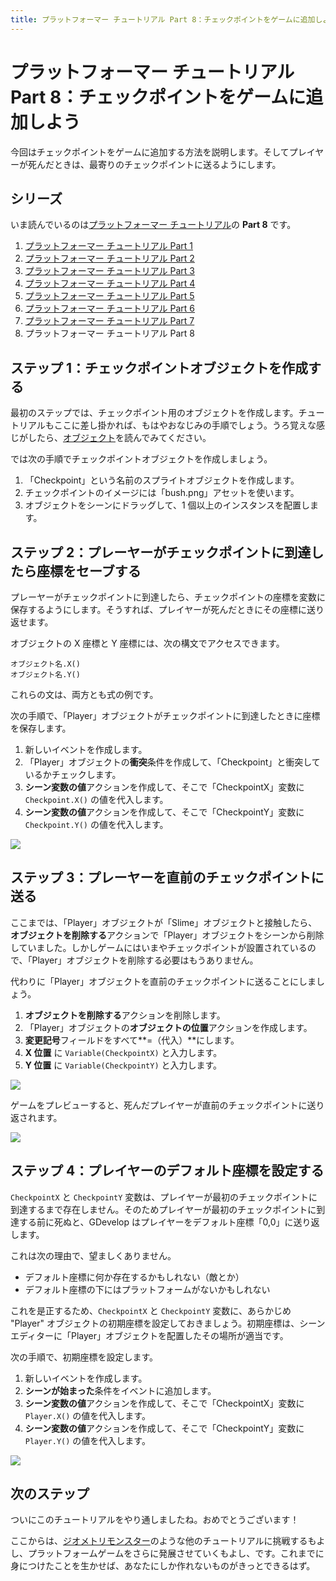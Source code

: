 ```yaml
---
title: プラットフォーマー チュートリアル Part 8：チェックポイントをゲームに追加しよう
---
```

# プラットフォーマー チュートリアル Part 8：チェックポイントをゲームに追加しよう

今回はチェックポイントをゲームに追加する方法を説明します。そしてプレイヤーが死んだときは、最寄りのチェックポイントに送るようにします。

## シリーズ

いま読んでいるのは[プラットフォーマー チュートリアル](/ja/gdevelop5/tutorials/platformer)の **Part 8** です。

1. [プラットフォーマー チュートリアル Part 1](/ja/gdevelop5/tutorials/platformer)
2. [プラットフォーマー チュートリアル Part 2](/ja/gdevelop5/tutorials/platformer/part-2)
3. [プラットフォーマー チュートリアル Part 3](/ja/gdevelop5/tutorials/platformer/part-3)
4. [プラットフォーマー チュートリアル Part 4](/ja/gdevelop5/tutorials/platformer/part-4)
5. [プラットフォーマー チュートリアル Part 5](/ja/gdevelop5/tutorials/platformer/part-5)
6. [プラットフォーマー チュートリアル Part 6](/ja/gdevelop5/tutorials/platformer/part-6)
7. [プラットフォーマー チュートリアル Part 7](/ja/gdevelop5/tutorials/platformer/part-7)
8. プラットフォーマー チュートリアル Part 8

## ステップ 1：チェックポイントオブジェクトを作成する

最初のステップでは、チェックポイント用のオブジェクトを作成します。チュートリアルもここに差し掛かれば、もはやおなじみの手順でしょう。うろ覚えな感じがしたら、[オブジェクト](/ja/gdevelop5/objects)を読んでみてください。

では次の手順でチェックポイントオブジェクトを作成しましょう。

1. 「Checkpoint」という名前のスプライトオブジェクトを作成します。
2. チェックポイントのイメージには「bush.png」アセットを使います。
3. オブジェクトをシーンにドラッグして、1 個以上のインスタンスを配置します。

## ステップ 2：プレーヤーがチェックポイントに到達したら座標をセーブする

プレーヤーがチェックポイントに到達したら、チェックポイントの座標を変数に保存するようにします。そうすれば、プレイヤーが死んだときにその座標に送り返せます。

オブジェクトの X 座標と Y 座標には、次の構文でアクセスできます。

```
オブジェクト名.X()
オブジェクト名.Y()
```

これらの文は、両方とも式の例です。

次の手順で、「Player」オブジェクトがチェックポイントに到達したときに座標を保存します。

1. 新しいイベントを作成します。
2. 「Player」オブジェクトの**衝突**条件を作成して、「Checkpoint」と衝突しているかチェックします。
3. **シーン変数の値**アクションを作成して、そこで「CheckpointX」変数に `Checkpoint.X()` の値を代入します。
4. **シーン変数の値**アクションを作成して、そこで「CheckpointY」変数に `Checkpoint.Y()` の値を代入します。

![](/gdevelop5/tutorials/platformer/08-01.jpg)

## ステップ 3：プレーヤーを直前のチェックポイントに送る

ここまでは、「Player」オブジェクトが「Slime」オブジェクトと接触したら、**オブジェクトを削除する**アクションで「Player」オブジェクトをシーンから削除していました。しかしゲームにはいまやチェックポイントが設置されているので、「Player」オブジェクトを削除する必要はもうありません。

代わりに「Player」オブジェクトを直前のチェックポイントに送ることにしましょう。

1. **オブジェクトを削除する**アクションを削除します。
2. 「Player」オブジェクトの**オブジェクトの位置**アクションを作成します。
3. **変更記号**フィールドをすべて**=（代入）**にします。
3. **X 位置** に `Variable(CheckpointX)` と入力します。
4. **Y 位置** に `Variable(CheckpointY)` と入力します。

![](/gdevelop5/tutorials/platformer/08-02.jpg)

ゲームをプレビューすると、死んだプレイヤーが直前のチェックポイントに送り返されます。

![](/gdevelop5/tutorials/platformer/08-04.gif)

## ステップ 4：プレイヤーのデフォルト座標を設定する

`CheckpointX` と `CheckpointY` 変数は、プレイヤーが最初のチェックポイントに到達するまで存在しません。そのためプレイヤーが最初のチェックポイントに到達する前に死ぬと、GDevelop はプレイヤーをデフォルト座標「0,0」に送り返します。

これは次の理由で、望ましくありません。

- デフォルト座標に何か存在するかもしれない（敵とか）
- デフォルト座標の下にはプラットフォームがないかもしれない

これを是正するため、`CheckpointX` と `CheckpointY` 変数に、あらかじめ "Player" オブジェクトの初期座標を設定しておきましょう。初期座標は、シーンエディターに「Player」オブジェクトを配置したその場所が適当です。

次の手順で、初期座標を設定します。

1. 新しいイベントを作成します。
2. **シーンが始まった**条件をイベントに追加します。
3. **シーン変数の値**アクションを作成して、そこで「CheckpointX」変数に `Player.X()` の値を代入します。
4. **シーン変数の値**アクションを作成して、そこで「CheckpointY」変数に `Player.Y()` の値を代入します。

![](/gdevelop5/tutorials/platformer/08-03.jpg)

## 次のステップ

ついにこのチュートリアルをやり通しましたね。おめでとうございます！

ここからは、[ジオメトリモンスター](/gdevelop5/tutorials/geometry-monster/1-install-and-setup)のような他のチュートリアルに挑戦するもよし、プラットフォームゲームをさらに発展させていくもよし、です。これまでに身につけたことを生かせば、あなたにしか作れないものがきっとできるはず。